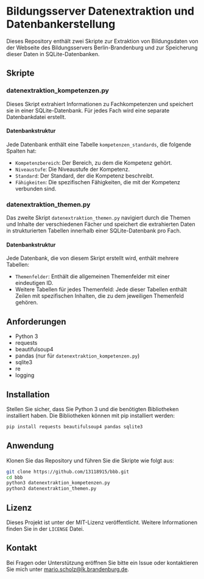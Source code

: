 
# Bildungsserver Datenextraktion und Datenbankerstellung

Dieses Repository enthält zwei Skripte zur Extraktion von Bildungsdaten von der Webseite des Bildungsservers Berlin-Brandenburg und zur Speicherung dieser Daten in SQLite-Datenbanken.

## Skripte

### datenextraktion_kompetenzen.py

Dieses Skript extrahiert Informationen zu Fachkompetenzen und speichert sie in einer SQLite-Datenbank. Für jedes Fach wird eine separate Datenbankdatei erstellt.

#### Datenbankstruktur

Jede Datenbank enthält eine Tabelle `kompetenzen_standards`, die folgende Spalten hat:

- `Kompetenzbereich`: Der Bereich, zu dem die Kompetenz gehört.
- `Niveaustufe`: Die Niveaustufe der Kompetenz.
- `Standard`: Der Standard, der die Kompetenz beschreibt.
- `Fähigkeiten`: Die spezifischen Fähigkeiten, die mit der Kompetenz verbunden sind.

### datenextraktion_themen.py

Das zweite Skript `datenextraktion_themen.py` navigiert durch die Themen und Inhalte der verschiedenen Fächer und speichert die extrahierten Daten in strukturierten Tabellen innerhalb einer SQLite-Datenbank pro Fach.

#### Datenbankstruktur

Jede Datenbank, die von diesem Skript erstellt wird, enthält mehrere Tabellen:

- `Themenfelder`: Enthält die allgemeinen Themenfelder mit einer eindeutigen ID.
- Weitere Tabellen für jedes Themenfeld: Jede dieser Tabellen enthält Zeilen mit spezifischen Inhalten, die zu dem jeweiligen Themenfeld gehören.

## Anforderungen

- Python 3
- requests
- beautifulsoup4
- pandas (nur für `datenextraktion_kompetenzen.py`)
- sqlite3
- re
- logging

## Installation

Stellen Sie sicher, dass Sie Python 3 und die benötigten Bibliotheken installiert haben. Die Bibliotheken können mit pip installiert werden:

```bash
pip install requests beautifulsoup4 pandas sqlite3
```

## Anwendung

Klonen Sie das Repository und führen Sie die Skripte wie folgt aus:

```bash
git clone https://github.com/13118915/bbb.git
cd bbb
python3 datenextraktion_kompetenzen.py
python3 datenextraktion_themen.py
```

## Lizenz

Dieses Projekt ist unter der MIT-Lizenz veröffentlicht. Weitere Informationen finden Sie in der `LICENSE` Datei.

## Kontakt

Bei Fragen oder Unterstützung eröffnen Sie bitte ein Issue oder kontaktieren Sie mich unter mario.scholz@lk.brandenburg.de.
